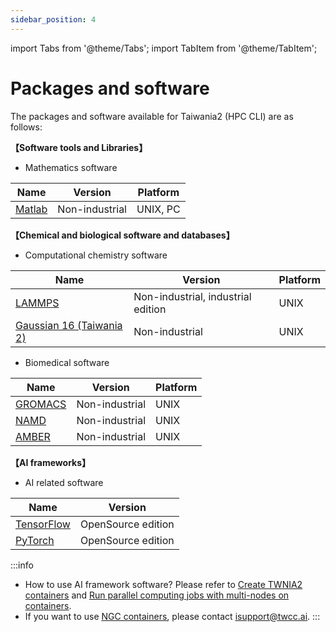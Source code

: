 ```yaml
---
sidebar_position: 4
---
```


import Tabs from '@theme/Tabs';
import TabItem from '@theme/TabItem';

# Packages and software

The packages and software available for Taiwania2 (HPC CLI) are as follows:


**【Software tools and Libraries】**

- Mathematics software

| Name | Version| Platform |
| -------- | -------- | -------- |
| [Matlab](https://iservice.nchc.org.tw/nchc_service/nchc_service_software_detail.php?diuu=c13edee6-ed57-4fed-9be1-5480b4a05302)       | Non-industrial     | UNIX, PC    |

**【Chemical and biological software and databases】**
 
 - Computational chemistry software

| Name | Version| Platform |
| -------- | -------- | -------- |
|  [LAMMPS](https://iservice.nchc.org.tw/nchc_service/nchc_service_software_detail.php?diuu=a0c87aa8-28aa-4155-ac7f-b140cf0de908)         | Non-industrial, industrial edition     | UNIX     |
|  [Gaussian 16 (Taiwania 2)](https://iservice.nchc.org.tw/nchc_service/nchc_service_software_detail.php?diuu=3f5c7a44-64c4-460b-8117-b1a4354e575e)          | Non-industrial     | UNIX     |

 - Biomedical software

| Name | Version| Platform |
| -------- | -------- | -------- |
|  [GROMACS](https://iservice.nchc.org.tw/nchc_service/nchc_service_software_detail.php?diuu=6e03663f-b562-4bc1-8476-5e0dca7c574a)           | Non-industrial     | UNIX     |
|  [NAMD](https://iservice.nchc.org.tw/nchc_service/nchc_service_software_detail.php?diuu=17d3c4f5-e655-4143-ae6c-76d6d453b6d8)             | Non-industrial     | UNIX     |
|  [AMBER](https://iservice.nchc.org.tw/nchc_service/nchc_service_software_detail.php?diuu=867baa76-007b-485b-9ebd-63560d488cb8)               | Non-industrial     | UNIX     |


**【AI frameworks】**

- AI related software

| Name | Version| 	
| -------- | -------- | 
|  [TensorFlow](https://iservice.nchc.org.tw/nchc_service/nchc_service_software_detail.php?diuu=717a850d-4fb6-4033-a2f8-cd0d52cdf5b8)            | OpenSource edition     |     
|  [PyTorch](https://iservice.nchc.org.tw/nchc_service/nchc_service_software_detail.php?diuu=66a576cb-56e9-4185-a328-a2ab806b38cf)               | OpenSource edition     |    


:::info
- How to use AI framework software? Please refer to [<ins>Create TWNIA2 containers</ins>](https://man.twcc.ai/@twccdocs/howto-twnia2-create-sglrt-container-en) and [<ins>Run parallel computing jobs with multi-nodes on containers</ins>](https://man.twcc.ai/@twccdocs/howto-twnia2-run-parallel-job-container-en).
- If you want to use [<ins>NGC containers</ins>](https://ngc.nvidia.com/catalog/containers), please contact <ins><a href="isupport@twcc.ai"></a>isupport@twcc.ai</ins>.
:::
